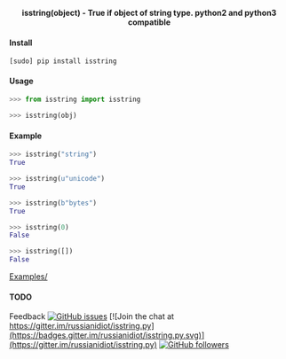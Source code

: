 <!--
README generated with readmemako.py (github.com/russianidiot/readme-mako.py) and .README dotfiles (github.com/russianidiot-dotfiles/.README)
-->

<p align="center">
    <b>isstring(object) - True if object of string type. python2 and python3 compatible</b>
</p>

#### Install

`[sudo] pip install isstring`

#### Usage

```python
>>> from isstring import isstring

>>> isstring(obj)
```

#### Example

```python
>>> isstring("string")
True

>>> isstring(u"unicode")
True

>>> isstring(b"bytes")
True

>>> isstring(0)
False

>>> isstring([])
False
```

[Examples/](https://github.com/russianidiot/isstring.py/tree/master/Examples)

#### TODO

Feedback
[![GitHub issues](https://img.shields.io/github/issues/russianidiot/isstring.py.svg)](https://github.com/russianidiot/isstring.py/issues)
[![Join the chat at https://gitter.im/russianidiot/isstring.py](https://badges.gitter.im/russianidiot/isstring.py.svg)](https://gitter.im/russianidiot/isstring.py)
[![GitHub followers](https://img.shields.io/github/followers/russianidiot.svg?style=social&label=Follow)](https://github.com/russianidiot)
